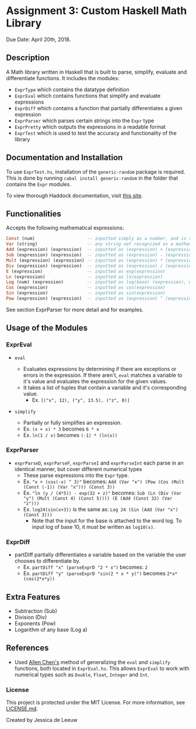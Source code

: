 # Assignment 3: Custom Haskell Math Library

Due Date: April 20th, 2018.

## Description
A Math library written in Haskell that is built to parse, simplify, evaluate and differentiate functions.
It includes the modules: 
- `ExprType` which contains the datatype definition
- `ExprEval` which contains functions that simplify and evaluate expressions
- `ExprDiff` which contains a function that partially differentiates a given expression
- `ExprParser` which parses certain strings into the `Expr` type
- `ExprPretty` which outputs the expressions in a readable format
- `ExprTest` which is used to test the accuracy and functionality of the library

## Documentation and Installation
To use `ExprTest.hs`, installation of the `generic-random` package is required. This is done by running 
`cabal install generic-random`
in the folder that contains the `Expr` modules.

To view thorough Haddock documentation, visit [this site](https://deleeuwj1.github.io/docs/).

## Functionalities
Accepts the following mathematical expressions:
```haskell
Const (num)                    -- inputted simply as a number, and is recognized as a Double, Float, Integer or Int
Var (string)                   -- any string not recognized as a mathematical expression is a variable  
Add (expression) (expression)  -- inputted as (expression) + (expression) 
Sub (expression) (expression)  -- inputted as (expression) - (expression)
Mult (expression) (expression) -- inputted as (expression) * (expression)
Div (expression) (expression)  -- inputted as (expression) / (expression)
E (expression)                 -- inputted as exp(expression)
Ln (expression)                -- inputted as ln(expression)
Log (num) (expression)         -- inputted as log(base) (expression), where base is a number
Cos (expression)               -- inputted as cos(expression)
Sin (expression)               -- inputted as sin(expression)
Pow (expression) (expression)  -- inputted as (expression) ^ (expression)
```
See section ExprParser for more detail and for examples.
## Usage of the Modules

### ExprEval
- `eval`
    - Evaluates expressions by determining if there are exceptions or errors in the expression. If there aren't, `eval` matches a variable to it's value and evaluates the expression for the given values.
    - It takes a list of tuples that contain a variable and it's corresponding value.
       - Ex. `[("x", 12), ("y", 13.5), ("z", 0)]`

- `simplify`
   - Partially or fully simplifies an expression.
   - Ex. `(x + x) * 3` becomes `6 * x`
   - Ex. `ln(1 / x)` becomes `(-1) * (ln(x))`

### ExprParser
- `exprParseD`, `exprParseF`, `exprParseI` and `exprParseInt` each parse in an identical manner, but cover different numerical types
   - These parse expressions into the `Expr` type.
   - Ex. `"x + (cos(-x) ^ 3)"` becomes: `Add (Var "x") (Pow (Cos (Mult (Const (-1)) (Var "x"))) (Const 3))`
   - Ex. `"ln (y / (4*5)) - exp(32 + z)"` becomes: `Sub (Ln (Div (Var "y") (Mult (Const 4) (Const 5)))) (E (Add (Const 32) (Var "z")))`
   - Ex. `log24(sin(x+3))` is the same as: `Log 24 (Sin (Add (Var "x") (Const 3)))`
      - Note that the input for the base is attached to the word log. To input log of base 10, it must be written as `log10(x)`.

### ExprDiff
- partDiff partially differentiates a variable based on the variable the user chooses to differentiate by.
   - Ex. `partDiff "x" (parseExprD "2 * x")` becomes: `2`
   - Ex. `partDiff "y" (parseExprD "sin(2 * x * y)")` becomes `2*x*(cos(2*x*y))`

## Extra Features
- Subtraction (Sub)
- Division (Div)
- Exponents (Pow)
- Logarithm of any base (Log a)

## References
  - Used [Allen Chen's](https://github.com/chenc118/CS1XA3/blob/master/Assign3/ExprDiff.hs) method of generalizing the `eval` and `simplify` functions, both located in `ExprEval.hs`. This allows `ExprEval` to work with numerical types such as `Double`, `Float`, `Integer` and `Int`.  

### License
This project is protected under the MIT License. For more information, see [LICENSE.md](https://github.com/deleeuwj1/CS1XA3/blob/master/Assign3/LICENSE.md).

Created by Jessica de Leeuw
